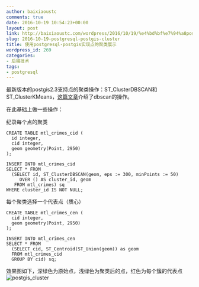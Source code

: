 ```yaml
---
author: baixiaoustc
comments: true
date: 2016-10-19 10:54:23+00:00
layout: post
link: http://baixiaoustc.com/wordpress/2016/10/19/%e4%bd%bf%e7%94%a8postgresql-postgis%e5%ae%9e%e7%8e%b0%e7%82%b9%e7%9a%84%e8%81%9a%e7%b1%bb%e5%b1%95%e7%a4%ba/
slug: 2016-10-19-postgresql-postgis-cluster
title: 使用postgresql-postgis实现点的聚类展示
wordpress_id: 269
categories:
- 后端技术
tags:
- postgresql
---
```







最新版本的postgis2.3支持点的聚类操作：ST_ClusterDBSCAN和ST_ClusterKMeans，[这篇文章](https://dbaston.wordpress.com/2016/06/03/dbscan-clustering-in-postgis/)介绍了dbscan的操作。

在此基础上做一些操作：

纪录每个点的聚类

    
    CREATE TABLE mtl_crimes_cid (
      id integer,
      cid integer,
      geom geometry(Point, 2950)
    );
    
    INSERT INTO mtl_crimes_cid
    SELECT * FROM
      (SELECT id, ST_ClusterDBSCAN(geom, eps := 300, minPoints := 50)
         OVER () AS cluster_id, geom
       FROM mtl_crimes) sq
    WHERE cluster_id IS NOT NULL;
    


每个聚类选择一个代表点（质心）

    
    CREATE TABLE mtl_crimes_cen (
      cid integer,
      geom geometry(Point, 2950)
    );
    
    INSERT INTO mtl_crimes_cen
    SELECT * FROM
      (SELECT cid, ST_Centroid(ST_Union(geom)) as geom
      FROM mtl_crimes_cid
      GROUP BY cid) sq;
    
    


效果图如下，深绿色为原始点，浅绿色为聚类后的点，红色为每个簇的代表点
![postgis_cluster](http://image99.renyit.com/image/postgis_cluster.png)
